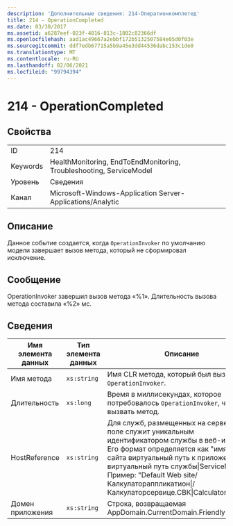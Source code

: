 ```yaml
---
description: 'Дополнительные сведения: 214-Оператионкомплетед'
title: 214 - OperationCompleted
ms.date: 03/30/2017
ms.assetid: a6287eef-023f-4816-813c-1802c82366df
ms.openlocfilehash: aad1ac49667a2ebbf172b5132507584e05d0f03e
ms.sourcegitcommit: ddf7edb67715a5b9a45e3dd44536dabc153c1de0
ms.translationtype: MT
ms.contentlocale: ru-RU
ms.lasthandoff: 02/06/2021
ms.locfileid: "99794394"
---
```

# <a name="214---operationcompleted"></a>214 - OperationCompleted

## <a name="properties"></a>Свойства  
  
|||  
|-|-|  
|ID|214|  
|Keywords|HealthMonitoring, EndToEndMonitoring, Troubleshooting, ServiceModel|  
|Уровень|Сведения|  
|Канал|Microsoft-Windows-Application Server-Applications/Analytic|  
  
## <a name="description"></a>Описание  

 Данное событие создается, когда `OperationInvoker` по умолчанию модели завершает вызов метода, который не сформировал исключение.  
  
## <a name="message"></a>Сообщение  

 OperationInvoker завершил вызов метода «%1». Длительность вызова метода составила «%2» мс.  
  
## <a name="details"></a>Сведения  
  
|Имя элемента данных|Тип элемента данных|Описание|  
|--------------------|--------------------|-----------------|  
|Имя метода|`xs:string`|Имя CLR метода, который был вызван `OperationInvoker`.|  
|Длительность|`xs:long`|Время в миллисекундах, которое потребовалось `OperationInvoker`, чтобы вызвать метод.|  
|HostReference|`xs:string`|Для служб, размещенных на сервере, это поле служит уникальным идентификатором службы в веб-иерархии. Его формат определяется как "имя веб-сайта виртуальный путь к приложению&#124;виртуальный путь службы&#124;ServiceName". Пример: "Default Web site/Калкулатораппликатион&#124;/Калкулаторсервице.СВК&#124;CalculatorService".|  
|Домен приложения|`xs:string`|Строка, возвращаемая AppDomain.CurrentDomain.FriendlyName.|
